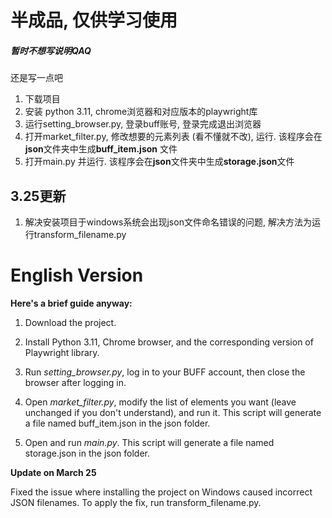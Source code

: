 # 半成品, 仅供学习使用 

##### 暂时不想写说明QAQ

还是写一点吧 

1. 下载项目
2. 安装 python 3.11, chrome浏览器和对应版本的playwright库
3. 运行setting_browser.py, 登录buff账号, 登录完成退出浏览器
4. 打开market_filter.py, 修改想要的元素列表 (看不懂就不改), 运行. 该程序会在**json**文件夹中生成**buff_item.json** 文件
5. 打开main.py 并运行. 该程序会在**json**文件夹中生成**storage.json**文件

## 3.25更新

1. 解决安装项目于windows系统会出现json文件命名错误的问题, 解决方法为运行transform_filename.py


# English Version

**Here's a brief guide anyway:**

1. Download the project.

2. Install Python 3.11, Chrome browser, and the corresponding version of Playwright library.

3. Run _setting_browser.py_, log in to your BUFF account, then close the browser after logging in.

4. Open _market_filter.py_, modify the list of elements you want (leave unchanged if you don't understand), and run it. This script will generate a file named buff_item.json in the json folder.

5. Open and run _main.py_. This script will generate a file named storage.json in the json folder.

**Update on March 25**

Fixed the issue where installing the project on Windows caused incorrect JSON filenames. To apply the fix, run transform_filename.py.
